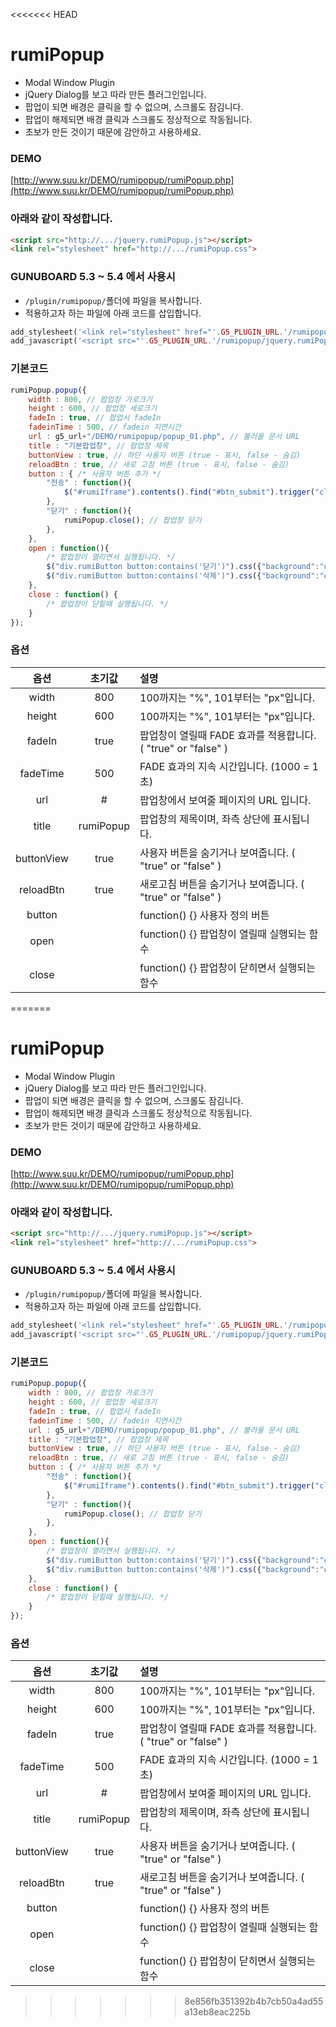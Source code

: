 <<<<<<< HEAD
# rumiPopup
- Modal Window Plugin
- jQuery Dialog를 보고 따라 만든 플러그인입니다.
- 팝업이 되면 배경은 클릭을 할 수 없으며, 스크롤도 잠김니다.
- 팝업이 해제되면 배경 클릭과 스크롤도 정상적으로 작동됩니다.
- 초보가 만든 것이기 때문에 감안하고 사용하세요.


### DEMO
[http://www.suu.kr/DEMO/rumipopup/rumiPopup.php](http://www.suu.kr/DEMO/rumipopup/rumiPopup.php)


### 아래와 같이 작성합니다.

```html
<script src="http://.../jquery.rumiPopup.js"></script>
<link rel="stylesheet" href="http://.../rumiPopup.css">
```


### GUNUBOARD 5.3 ~ 5.4 에서 사용시

- `/plugin/rumipopup/`폴더에 파일을 복사합니다.
- 적용하고자 하는 파일에 아래 코드를 삽입합니다.

```php
add_stylesheet('<link rel="stylesheet" href="'.G5_PLUGIN_URL.'/rumipopup/rumiPopup.css?ver='.G5_CSS_VER.'">', 0);
add_javascript('<script src="'.G5_PLUGIN_URL.'/rumipopup/jquery.rumiPopup.js?ver='.G5_CSS_VER.'"></script>', 0);
```


### 기본코드
```javascript
rumiPopup.popup({
    width : 800, // 팝업창 가로크기
    height : 600, // 팝업창 세로크기
    fadeIn : true, // 팝업시 fadeIn 
    fadeinTime : 500, // fadein 지연시간
    url : g5_url+"/DEMO/rumipopup/popup_01.php", // 불러올 문서 URL
    title : "기본팝업창", // 팝업창 제목
    buttonView : true, // 하단 사용자 버튼 (true - 표시, false - 숨김)
    reloadBtn : true, // 새로 고침 버튼 (true - 표시, false - 숨김)
    button : { /* 사용자 버튼 추가 */
        "전송" : function(){
            $("#rumiIframe").contents().find("#btn_submit").trigger("click");
        },
        "닫기" : function(){
            rumiPopup.close(); // 팝업창 닫기
        },
    },
    open : function(){
        /* 팝업창이 열리면서 실행됩니다. */
        $("div.rumiButton button:contains('닫기')").css({"background":"#555"});
        $("div.rumiButton button:contains('삭제')").css({"background":"#555"}).hide();
    },
    close : function() {
        /* 팝업창이 닫힐때 실행됩니다. */
    }
});
```


### 옵션

| 옵션 | 초기값 | 설명 |
|:---:|:---:|:---|
| width |	800	| 100까지는 "%", 101부터는 "px"입니다.|
| height |	600	| 100까지는 "%", 101부터는 "px"입니다.|
| fadeIn |	true	| 팝업창이 열릴때 FADE 효과를 적용합니다. ( "true" or "false" )|
| fadeTime |	500	| FADE 효과의 지속 시간입니다. (1000 = 1초)|
| url |	#	| 팝업창에서 보여줄 페이지의 URL 입니다.|
| title |	rumiPopup	| 팝업창의 제목이며, 좌측 상단에 표시됩니다.|
| buttonView |	true	| 사용자 버튼을 숨기거나 보여줍니다. ( "true" or "false" )|
| reloadBtn |	true	| 새로고침 버튼을 숨기거나 보여줍니다. ( "true" or "false" )|
| button |	| function() {}	사용자 정의 버튼|
| open |	| function() {}	팝업창이 열릴때 실행되는 함수|
| close |	| function() {}	팝업창이 닫히면서 실행되는 함수|
=======
# rumiPopup
- Modal Window Plugin
- jQuery Dialog를 보고 따라 만든 플러그인입니다.
- 팝업이 되면 배경은 클릭을 할 수 없으며, 스크롤도 잠김니다.
- 팝업이 해제되면 배경 클릭과 스크롤도 정상적으로 작동됩니다.
- 초보가 만든 것이기 때문에 감안하고 사용하세요.


### DEMO
[http://www.suu.kr/DEMO/rumipopup/rumiPopup.php](http://www.suu.kr/DEMO/rumipopup/rumiPopup.php)


### 아래와 같이 작성합니다.

```html
<script src="http://.../jquery.rumiPopup.js"></script>
<link rel="stylesheet" href="http://.../rumiPopup.css">
```


### GUNUBOARD 5.3 ~ 5.4 에서 사용시

- `/plugin/rumipopup/`폴더에 파일을 복사합니다.
- 적용하고자 하는 파일에 아래 코드를 삽입합니다.

```php
add_stylesheet('<link rel="stylesheet" href="'.G5_PLUGIN_URL.'/rumipopup/rumiPopup.css?ver='.G5_CSS_VER.'">', 0);
add_javascript('<script src="'.G5_PLUGIN_URL.'/rumipopup/jquery.rumiPopup.js?ver='.G5_CSS_VER.'"></script>', 0);
```


### 기본코드
```javascript
rumiPopup.popup({
    width : 800, // 팝업창 가로크기
    height : 600, // 팝업창 세로크기
    fadeIn : true, // 팝업시 fadeIn 
    fadeinTime : 500, // fadein 지연시간
    url : g5_url+"/DEMO/rumipopup/popup_01.php", // 불러올 문서 URL
    title : "기본팝업창", // 팝업창 제목
    buttonView : true, // 하단 사용자 버튼 (true - 표시, false - 숨김)
    reloadBtn : true, // 새로 고침 버튼 (true - 표시, false - 숨김)
    button : { /* 사용자 버튼 추가 */
        "전송" : function(){
            $("#rumiIframe").contents().find("#btn_submit").trigger("click");
        },
        "닫기" : function(){
            rumiPopup.close(); // 팝업창 닫기
        },
    },
    open : function(){
        /* 팝업창이 열리면서 실행됩니다. */
        $("div.rumiButton button:contains('닫기')").css({"background":"#555"});
        $("div.rumiButton button:contains('삭제')").css({"background":"#555"}).hide();
    },
    close : function() {
        /* 팝업창이 닫힐때 실행됩니다. */
    }
});
```


### 옵션

| 옵션 | 초기값 | 설명 |
|:---:|:---:|:---|
| width |	800	| 100까지는 "%", 101부터는 "px"입니다.|
| height |	600	| 100까지는 "%", 101부터는 "px"입니다.|
| fadeIn |	true	| 팝업창이 열릴때 FADE 효과를 적용합니다. ( "true" or "false" )|
| fadeTime |	500	| FADE 효과의 지속 시간입니다. (1000 = 1초)|
| url |	#	| 팝업창에서 보여줄 페이지의 URL 입니다.|
| title |	rumiPopup	| 팝업창의 제목이며, 좌측 상단에 표시됩니다.|
| buttonView |	true	| 사용자 버튼을 숨기거나 보여줍니다. ( "true" or "false" )|
| reloadBtn |	true	| 새로고침 버튼을 숨기거나 보여줍니다. ( "true" or "false" )|
| button |	| function() {}	사용자 정의 버튼|
| open |	| function() {}	팝업창이 열릴때 실행되는 함수|
| close |	| function() {}	팝업창이 닫히면서 실행되는 함수|
>>>>>>> 8e856fb351392b4b7cb50a4ad55a13eb8eac225b
